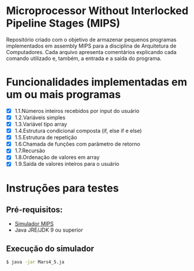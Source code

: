 # Microprocessor Without Interlocked Pipeline Stages (MIPS)

Repositório criado com o objetivo de armazenar pequenos programas implementados em assembly MIPS para a disciplina de Arquitetura de Computadores. Cada arquivo apresenta comentários explicando cada comando utilizado e, também, a entrada e a saída do programa.

# Funcionalidades implementadas em um ou mais programas
- [x] 1.1.Números inteiros recebidos por input do usuário
- [x] 1.2.Variáveis simples
- [x] 1.3.Variável tipo array
- [x] 1.4.Estrutura condicional composta (if, else if e else)
- [x] 1.5.Estrutura de repetição
- [x] 1.6.Chamada de funções com parâmetro de retorno
- [x] 1.7.Recursão
- [x] 1.8.Ordenação de valores em array
- [x] 1.9.Saída de valores inteiros para o usuário

# Instruções para testes
## Pré-requisitos:
- [Simulador MIPS](https://courses.missouristate.edu/KenVollmar/MARS/MARS_4_5_Aug2014)
- Java JRE/JDK 9 ou superior
## Execução do simulador
```bash
$ java -jar Mars4_5.ja 
```
